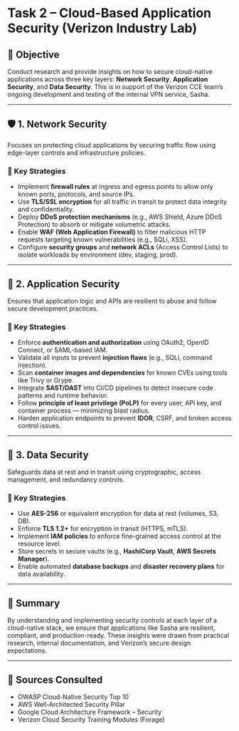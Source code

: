 # Task 2 – Cloud-Based Application Security (Verizon Industry Lab)

## 🔐 Objective

Conduct research and provide insights on how to secure cloud-native applications across three key layers: **Network Security**, **Application Security**, and **Data Security**. This is in support of the Verizon CCE team’s ongoing development and testing of the internal VPN service, Sasha.

---

## 🛡️ 1. Network Security

Focuses on protecting cloud applications by securing traffic flow using edge-layer controls and infrastructure policies.

### 🔧 Key Strategies

- Implement **firewall rules** at ingress and egress points to allow only known ports, protocols, and source IPs.
- Use **TLS/SSL encryption** for all traffic in transit to protect data integrity and confidentiality.
- Deploy **DDoS protection mechanisms** (e.g., AWS Shield, Azure DDoS Protection) to absorb or mitigate volumetric attacks.
- Enable **WAF (Web Application Firewall)** to filter malicious HTTP requests targeting known vulnerabilities (e.g., SQLi, XSS).
- Configure **security groups** and **network ACLs** (Access Control Lists) to isolate workloads by environment (dev, staging, prod).

---

## 🧩 2. Application Security

Ensures that application logic and APIs are resilient to abuse and follow secure development practices.

### 🔐 Key Strategies

- Enforce **authentication and authorization** using OAuth2, OpenID Connect, or SAML-based IAM.
- Validate all inputs to prevent **injection flaws** (e.g., SQLi, command injection).
- Scan **container images and dependencies** for known CVEs using tools like Trivy or Grype.
- Integrate **SAST/DAST** into CI/CD pipelines to detect insecure code patterns and runtime behavior.
- Follow **principle of least privilege (PoLP)** for every user, API key, and container process — minimizing blast radius.
- Harden application endpoints to prevent **IDOR**, CSRF, and broken access control issues.

---

## 🧬 3. Data Security

Safeguards data at rest and in transit using cryptographic, access management, and redundancy controls.

### 🧱 Key Strategies

- Use **AES-256** or equivalent encryption for data at rest (volumes, S3, DB).
- Enforce **TLS 1.2+** for encryption in transit (HTTPS, mTLS).
- Implement **IAM policies** to enforce fine-grained access control at the resource level.
- Store secrets in secure vaults (e.g., **HashiCorp Vault**, **AWS Secrets Manager**).
- Enable automated **database backups** and **disaster recovery plans** for data availability.

---

## 📌 Summary

By understanding and implementing security controls at each layer of a cloud-native stack, we ensure that applications like Sasha are resilient, compliant, and production-ready. These insights were drawn from practical research, internal documentation, and Verizon’s secure design expectations.

---

## 📎 Sources Consulted

- OWASP Cloud-Native Security Top 10
- AWS Well-Architected Security Pillar
- Google Cloud Architecture Framework – Security
- Verizon Cloud Security Training Modules (Forage)

